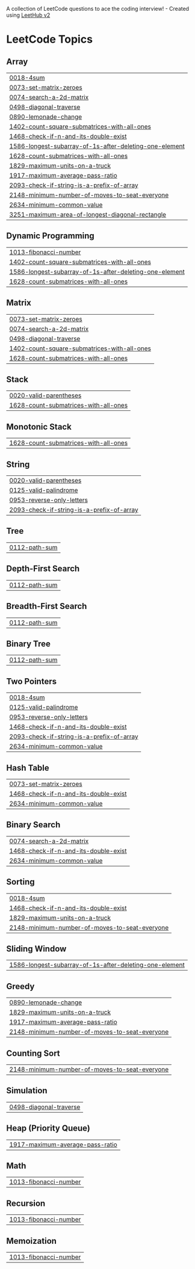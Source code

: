 A collection of LeetCode questions to ace the coding interview! - Created using [LeetHub v2](https://github.com/arunbhardwaj/LeetHub-2.0)
<!---LeetCode Topics Start-->
# LeetCode Topics
## Array
|  |
| ------- |
| [0018-4sum](https://github.com/AagmanBharti/Leetcode_Solutions/tree/master/0018-4sum) |
| [0073-set-matrix-zeroes](https://github.com/AagmanBharti/Leetcode_Solutions/tree/master/0073-set-matrix-zeroes) |
| [0074-search-a-2d-matrix](https://github.com/AagmanBharti/Leetcode_Solutions/tree/master/0074-search-a-2d-matrix) |
| [0498-diagonal-traverse](https://github.com/AagmanBharti/Leetcode_Solutions/tree/master/0498-diagonal-traverse) |
| [0890-lemonade-change](https://github.com/AagmanBharti/Leetcode_Solutions/tree/master/0890-lemonade-change) |
| [1402-count-square-submatrices-with-all-ones](https://github.com/AagmanBharti/Leetcode_Solutions/tree/master/1402-count-square-submatrices-with-all-ones) |
| [1468-check-if-n-and-its-double-exist](https://github.com/AagmanBharti/Leetcode_Solutions/tree/master/1468-check-if-n-and-its-double-exist) |
| [1586-longest-subarray-of-1s-after-deleting-one-element](https://github.com/AagmanBharti/Leetcode_Solutions/tree/master/1586-longest-subarray-of-1s-after-deleting-one-element) |
| [1628-count-submatrices-with-all-ones](https://github.com/AagmanBharti/Leetcode_Solutions/tree/master/1628-count-submatrices-with-all-ones) |
| [1829-maximum-units-on-a-truck](https://github.com/AagmanBharti/Leetcode_Solutions/tree/master/1829-maximum-units-on-a-truck) |
| [1917-maximum-average-pass-ratio](https://github.com/AagmanBharti/Leetcode_Solutions/tree/master/1917-maximum-average-pass-ratio) |
| [2093-check-if-string-is-a-prefix-of-array](https://github.com/AagmanBharti/Leetcode_Solutions/tree/master/2093-check-if-string-is-a-prefix-of-array) |
| [2148-minimum-number-of-moves-to-seat-everyone](https://github.com/AagmanBharti/Leetcode_Solutions/tree/master/2148-minimum-number-of-moves-to-seat-everyone) |
| [2634-minimum-common-value](https://github.com/AagmanBharti/Leetcode_Solutions/tree/master/2634-minimum-common-value) |
| [3251-maximum-area-of-longest-diagonal-rectangle](https://github.com/AagmanBharti/Leetcode_Solutions/tree/master/3251-maximum-area-of-longest-diagonal-rectangle) |
## Dynamic Programming
|  |
| ------- |
| [1013-fibonacci-number](https://github.com/AagmanBharti/Leetcode_Solutions/tree/master/1013-fibonacci-number) |
| [1402-count-square-submatrices-with-all-ones](https://github.com/AagmanBharti/Leetcode_Solutions/tree/master/1402-count-square-submatrices-with-all-ones) |
| [1586-longest-subarray-of-1s-after-deleting-one-element](https://github.com/AagmanBharti/Leetcode_Solutions/tree/master/1586-longest-subarray-of-1s-after-deleting-one-element) |
| [1628-count-submatrices-with-all-ones](https://github.com/AagmanBharti/Leetcode_Solutions/tree/master/1628-count-submatrices-with-all-ones) |
## Matrix
|  |
| ------- |
| [0073-set-matrix-zeroes](https://github.com/AagmanBharti/Leetcode_Solutions/tree/master/0073-set-matrix-zeroes) |
| [0074-search-a-2d-matrix](https://github.com/AagmanBharti/Leetcode_Solutions/tree/master/0074-search-a-2d-matrix) |
| [0498-diagonal-traverse](https://github.com/AagmanBharti/Leetcode_Solutions/tree/master/0498-diagonal-traverse) |
| [1402-count-square-submatrices-with-all-ones](https://github.com/AagmanBharti/Leetcode_Solutions/tree/master/1402-count-square-submatrices-with-all-ones) |
| [1628-count-submatrices-with-all-ones](https://github.com/AagmanBharti/Leetcode_Solutions/tree/master/1628-count-submatrices-with-all-ones) |
## Stack
|  |
| ------- |
| [0020-valid-parentheses](https://github.com/AagmanBharti/Leetcode_Solutions/tree/master/0020-valid-parentheses) |
| [1628-count-submatrices-with-all-ones](https://github.com/AagmanBharti/Leetcode_Solutions/tree/master/1628-count-submatrices-with-all-ones) |
## Monotonic Stack
|  |
| ------- |
| [1628-count-submatrices-with-all-ones](https://github.com/AagmanBharti/Leetcode_Solutions/tree/master/1628-count-submatrices-with-all-ones) |
## String
|  |
| ------- |
| [0020-valid-parentheses](https://github.com/AagmanBharti/Leetcode_Solutions/tree/master/0020-valid-parentheses) |
| [0125-valid-palindrome](https://github.com/AagmanBharti/Leetcode_Solutions/tree/master/0125-valid-palindrome) |
| [0953-reverse-only-letters](https://github.com/AagmanBharti/Leetcode_Solutions/tree/master/0953-reverse-only-letters) |
| [2093-check-if-string-is-a-prefix-of-array](https://github.com/AagmanBharti/Leetcode_Solutions/tree/master/2093-check-if-string-is-a-prefix-of-array) |
## Tree
|  |
| ------- |
| [0112-path-sum](https://github.com/AagmanBharti/Leetcode_Solutions/tree/master/0112-path-sum) |
## Depth-First Search
|  |
| ------- |
| [0112-path-sum](https://github.com/AagmanBharti/Leetcode_Solutions/tree/master/0112-path-sum) |
## Breadth-First Search
|  |
| ------- |
| [0112-path-sum](https://github.com/AagmanBharti/Leetcode_Solutions/tree/master/0112-path-sum) |
## Binary Tree
|  |
| ------- |
| [0112-path-sum](https://github.com/AagmanBharti/Leetcode_Solutions/tree/master/0112-path-sum) |
## Two Pointers
|  |
| ------- |
| [0018-4sum](https://github.com/AagmanBharti/Leetcode_Solutions/tree/master/0018-4sum) |
| [0125-valid-palindrome](https://github.com/AagmanBharti/Leetcode_Solutions/tree/master/0125-valid-palindrome) |
| [0953-reverse-only-letters](https://github.com/AagmanBharti/Leetcode_Solutions/tree/master/0953-reverse-only-letters) |
| [1468-check-if-n-and-its-double-exist](https://github.com/AagmanBharti/Leetcode_Solutions/tree/master/1468-check-if-n-and-its-double-exist) |
| [2093-check-if-string-is-a-prefix-of-array](https://github.com/AagmanBharti/Leetcode_Solutions/tree/master/2093-check-if-string-is-a-prefix-of-array) |
| [2634-minimum-common-value](https://github.com/AagmanBharti/Leetcode_Solutions/tree/master/2634-minimum-common-value) |
## Hash Table
|  |
| ------- |
| [0073-set-matrix-zeroes](https://github.com/AagmanBharti/Leetcode_Solutions/tree/master/0073-set-matrix-zeroes) |
| [1468-check-if-n-and-its-double-exist](https://github.com/AagmanBharti/Leetcode_Solutions/tree/master/1468-check-if-n-and-its-double-exist) |
| [2634-minimum-common-value](https://github.com/AagmanBharti/Leetcode_Solutions/tree/master/2634-minimum-common-value) |
## Binary Search
|  |
| ------- |
| [0074-search-a-2d-matrix](https://github.com/AagmanBharti/Leetcode_Solutions/tree/master/0074-search-a-2d-matrix) |
| [1468-check-if-n-and-its-double-exist](https://github.com/AagmanBharti/Leetcode_Solutions/tree/master/1468-check-if-n-and-its-double-exist) |
| [2634-minimum-common-value](https://github.com/AagmanBharti/Leetcode_Solutions/tree/master/2634-minimum-common-value) |
## Sorting
|  |
| ------- |
| [0018-4sum](https://github.com/AagmanBharti/Leetcode_Solutions/tree/master/0018-4sum) |
| [1468-check-if-n-and-its-double-exist](https://github.com/AagmanBharti/Leetcode_Solutions/tree/master/1468-check-if-n-and-its-double-exist) |
| [1829-maximum-units-on-a-truck](https://github.com/AagmanBharti/Leetcode_Solutions/tree/master/1829-maximum-units-on-a-truck) |
| [2148-minimum-number-of-moves-to-seat-everyone](https://github.com/AagmanBharti/Leetcode_Solutions/tree/master/2148-minimum-number-of-moves-to-seat-everyone) |
## Sliding Window
|  |
| ------- |
| [1586-longest-subarray-of-1s-after-deleting-one-element](https://github.com/AagmanBharti/Leetcode_Solutions/tree/master/1586-longest-subarray-of-1s-after-deleting-one-element) |
## Greedy
|  |
| ------- |
| [0890-lemonade-change](https://github.com/AagmanBharti/Leetcode_Solutions/tree/master/0890-lemonade-change) |
| [1829-maximum-units-on-a-truck](https://github.com/AagmanBharti/Leetcode_Solutions/tree/master/1829-maximum-units-on-a-truck) |
| [1917-maximum-average-pass-ratio](https://github.com/AagmanBharti/Leetcode_Solutions/tree/master/1917-maximum-average-pass-ratio) |
| [2148-minimum-number-of-moves-to-seat-everyone](https://github.com/AagmanBharti/Leetcode_Solutions/tree/master/2148-minimum-number-of-moves-to-seat-everyone) |
## Counting Sort
|  |
| ------- |
| [2148-minimum-number-of-moves-to-seat-everyone](https://github.com/AagmanBharti/Leetcode_Solutions/tree/master/2148-minimum-number-of-moves-to-seat-everyone) |
## Simulation
|  |
| ------- |
| [0498-diagonal-traverse](https://github.com/AagmanBharti/Leetcode_Solutions/tree/master/0498-diagonal-traverse) |
## Heap (Priority Queue)
|  |
| ------- |
| [1917-maximum-average-pass-ratio](https://github.com/AagmanBharti/Leetcode_Solutions/tree/master/1917-maximum-average-pass-ratio) |
## Math
|  |
| ------- |
| [1013-fibonacci-number](https://github.com/AagmanBharti/Leetcode_Solutions/tree/master/1013-fibonacci-number) |
## Recursion
|  |
| ------- |
| [1013-fibonacci-number](https://github.com/AagmanBharti/Leetcode_Solutions/tree/master/1013-fibonacci-number) |
## Memoization
|  |
| ------- |
| [1013-fibonacci-number](https://github.com/AagmanBharti/Leetcode_Solutions/tree/master/1013-fibonacci-number) |
<!---LeetCode Topics End-->